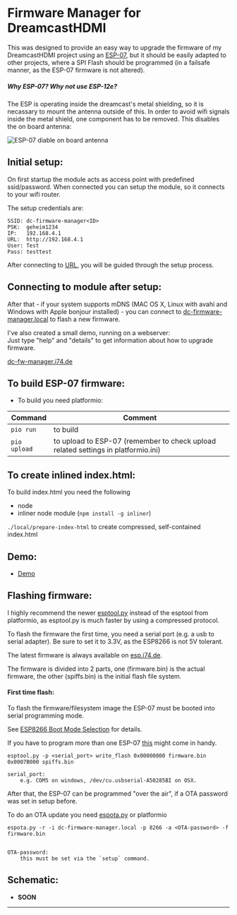 # Firmware Manager for DreamcastHDMI

This was designed to provide an easy way to upgrade the firmware of my DreamcastHDMI project using an [ESP-07][esp07], but it should be easily adapted to other projects, where a SPI Flash should be programmed (in a failsafe manner, as the ESP-07 firmware is not altered).

##### Why ESP-07? Why not use ESP-12e?

The ESP is operating inside the dreamcast's metal shielding, so it is necassary to mount the antenna outside of this. In order to avoid wifi signals inside the metal shield, one component has to be removed. This disables the on board antenna:

![ESP-07 diable on board antenna](https://raw.githubusercontent.com/chriz2600/FirmwareManager/master/misc/ESP-07.jpg)

## Initial setup:

On first startup the module acts as access point with predefined ssid/password. When connected you can setup the module, so it connects to your wifi router. 

The setup credentials are:

```
SSID: dc-firmware-manager<ID>
PSK:  geheim1234
IP:   192.168.4.1
URL:  http://192.168.4.1
User: Test
Pass: testtest
```

After connecting to [URL](http://192.168.4.1), you will be guided through the setup process.

## Connecting to module after setup:

After that - if your system supports mDNS (MAC OS X, Linux with avahi and Windows with Apple bonjour installed) - you can connect to [dc-firmware-manager.local][dcfwm] to flash a new firmware.

I've also created a small demo, running on a webserver:   
Just type "help" and "details" to get information about how to upgrade firmware.

[dc-fw-manager.i74.de][dcfwdemo]

## To build ESP-07 firmware:

- To build you need platformio:

| Command | Comment |
|-|-|
| `pio run` | to build |
| `pio upload` | to upload to ESP-07 (remember to check upload related settings in platformio.ini) |

## To create inlined index.html:

To build index.html you need the following

- node
- inliner node module (`npm install -g inliner`)

`./local/prepare-index-html` to create compressed, self-contained index.html

## Demo:

- [Demo][dcfwdemo]

## Flashing firmware:

I highly recommend the newer [esptool.py](https://github.com/espressif/esptool) instead of the esptool from platformio, as esptool.py is much faster by using a compressed protocol.

To flash the firmware the first time, you need a serial port (e.g. a usb to serial adapter). Be sure to set it to 3.3V, as the ESP8266 is not 5V tolerant.

The latest firmware is always available on [esp.i74.de](https://esp.i74.de/master/).

The firmware is divided into 2 parts, one (firmware.bin) is the actual firmware, the other (spiffs.bin) is the initial flash file system.

#### First time flash:

To flash the firmware/filesystem image the ESP-07 must be booted into serial programming mode.

See [ESP8266 Boot Mode Selection](https://github.com/espressif/esptool/wiki/ESP8266-Boot-Mode-Selection) for details.

If you have to program more than one ESP-07 [this](https://www.tindie.com/products/petl/esp12-programmer-board-with-pogo-pins/) might come in handy.

```
esptool.py -p <serial_port> write_flash 0x00000000 firmware.bin 0x0007B000 spiffs.bin

serial_port: 
    e.g. COM5 on windows, /dev/cu.usbserial-A50285BI on OSX.
```

After that, the ESP-07 can be programmed "over the air", if a OTA password was set in setup before.

To do an OTA update you need [espota.py](https://github.com/esp8266/Arduino/blob/master/tools/espota.py) or platformio


```
espota.py -r -i dc-firmware-manager.local -p 8266 -a <OTA-password> -f firmware.bin


OTA-password:
    this must be set via the `setup` command.

```

## Schematic:

- **SOON**

----

[dcfwdemo]: http://dc-fw-manager.i74.de/
[esp07]: https://www.esp8266.com/wiki/doku.php?id=esp8266-module-family#esp-07
[dcfwm]: http://dc-firmware-manager.local